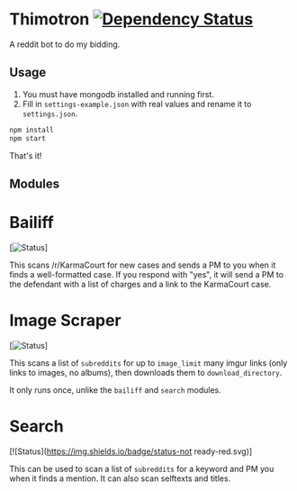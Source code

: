 # Thimotron [![Dependency Status](https://david-dm.org/Thimoteus/Thimotron.svg)](https://david-dm.org/Thimoteus/Thimotron)

A reddit bot to do my bidding.

## Usage

1. You must have mongodb installed and running first.
2. Fill in `settings-example.json` with real values and rename it to `settings.json`.

```bash
npm install
npm start
```

That's it!

## Modules

# Bailiff

[![Status](https://img.shields.io/badge/status-ready-green.svg)]

This scans /r/KarmaCourt for new cases and sends a PM to you when it finds a well-formatted case. If you respond with "yes", it will send a PM to the defendant with a list of charges and a link to the KarmaCourt case.

# Image Scraper

[![Status](https://img.shields.io/badge/status-ready-green.svg)]

This scans a list of `subreddits` for up to `image_limit` many imgur links (only links to images, no albums), then downloads them to `download_directory`.

It only runs once, unlike the `bailiff` and `search` modules.

# Search

[![Status](https://img.shields.io/badge/status-not ready-red.svg)]

This can be used to scan a list of `subreddits` for a keyword and PM you when it finds a mention. It can also scan selftexts and titles.
